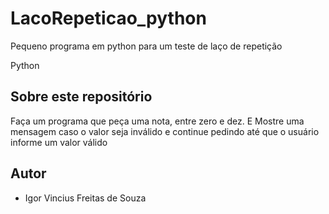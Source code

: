 # LacoRepeticao_python
Pequeno programa em python para um teste de laço de repetição

Python
## Sobre este repositório

Faça um programa que peça uma nota, entre zero e dez.
E Mostre uma mensagem caso o valor seja inválido e continue pedindo até que o usuário informe um valor válido

## Autor

* Igor Vincius Freitas de Souza
